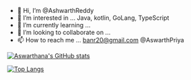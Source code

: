 - 👋 Hi, I’m @AshwarthReddy
- 👀 I’m interested in ... Java, kotlin, GoLang, TypeScript
- 🌱 I’m currently learning ...
- 💞️ I’m looking to collaborate on ...
- 📫 How to reach me ... banr20@gmail.com @AswarthPriya


[![Aswarthana's GitHub stats](https://github-readme-stats.vercel.app/api?username=AshwarthReddy)](https://github.com/AshwarthReddy/github-readme-stats)

[![Top Langs](https://github-readme-stats.vercel.app/api/top-langs/?username=AshwarthReddy&hide=javascript,html,css)](https://github.com/AshwarthReddy/github-readme-stats)
<!---
AshwarthReddy/AshwarthReddy is a ✨ special ✨ repository because its `README.md` (this file) appears on your GitHub profile.
You can click the Preview link to take a look at your changes.
--->
